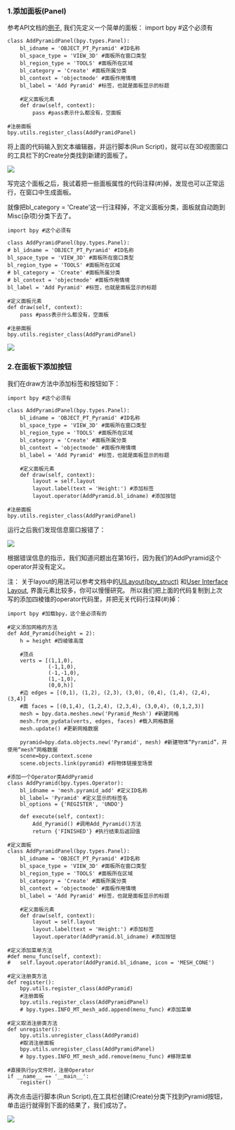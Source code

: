 ### 1.添加面板(Panel)

参考API文档的[例子](https://link.jianshu.com/?t=http://www.blender.org/api/blender_python_api_2_76b_release/bpy.types.Panel.html?highlight=panel#bpy.types.Panel),
我们先定义一个简单的面板：
    import bpy #这个必须有 
    
    class AddPyramidPanel(bpy.types.Panel): 
        bl_idname = 'OBJECT_PT_Pyramid' #ID名称 
        bl_space_type = 'VIEW_3D' #面板所在窗口类型 
        bl_region_type = 'TOOLS' #面板所在区域 
        bl_category = 'Create' #面板所属分类 
        bl_context = 'objectmode' #面板作用情境 
        bl_label = 'Add Pyramid' #标签，也就是面板显示的标题 
        
        #定义面板元素         
        def draw(self, context): 
            pass #pass表示什么都没有，空面板 
    
    #注册面板 
    bpy.utils.register_class(AddPyramidPanel)

将上面的代码输入到文本编辑器，并运行脚本(Run Script)，就可以在3D视图窗口的工具栏下的Create分类找到新建的面板了。

![](https://upload-images.jianshu.io/upload_images/1241054-77c6d7ee8ad547bd.png?imageMogr2/auto-orient/strip%7CimageView2/2/w/165)

写完这个面板之后，我试着把一些面板属性的代码注释(#)掉，发现也可以正常运行，在窗口中生成面板。

就像把bl_category = 'Create'这一行注释掉，不定义面板分类，面板就自动跑到Misc(杂项)分类下去了。

    import bpy #这个必须有 
    
    class AddPyramidPanel(bpy.types.Panel): 
    # bl_idname = 'OBJECT_PT_Pyramid' #ID名称 
    bl_space_type = 'VIEW_3D' #面板所在窗口类型 
    bl_region_type = 'TOOLS' #面板所在区域 
    # bl_category = 'Create' #面板所属分类 
    # bl_context = 'objectmode' #面板作用情境 
    bl_label = 'Add Pyramid' #标签，也就是面板显示的标题 
    
    #定义面板元素 
    def draw(self, context): 
        pass #pass表示什么都没有，空面板 
    
    #注册面板 
    bpy.utils.register_class(AddPyramidPanel)

![](https://upload-images.jianshu.io/upload_images/1241054-3d6efb4e6e96e5c6.png?imageMogr2/auto-orient/strip%7CimageView2/2/w/170)

### 2.在面板下添加按钮

我们在draw方法中添加标签和按钮如下：

    import bpy #这个必须有 
    
    class AddPyramidPanel(bpy.types.Panel): 
        bl_idname = 'OBJECT_PT_Pyramid' #ID名称 
        bl_space_type = 'VIEW_3D' #面板所在窗口类型 
        bl_region_type = 'TOOLS' #面板所在区域 
        bl_category = 'Create' #面板所属分类 
        bl_context = 'objectmode' #面板作用情境 
        bl_label = 'Add Pyramid' #标签，也就是面板显示的标题 
        
        #定义面板元素 
        def draw(self, context): 
            layout = self.layout 
            layout.label(text = 'Height:') #添加标签 
            layout.operator(AddPyramid.bl_idname) #添加按钮 

    #注册面板 
    bpy.utils.register_class(AddPyramidPanel)

运行之后我们发现信息窗口报错了：

![](https://upload-images.jianshu.io/upload_images/1241054-d74a945806622a1e.png?imageMogr2/auto-orient/strip%7CimageView2/2/w/548)

根据错误信息的指示，我们知道问题出在第16行，因为我们的AddPyramid这个operator并没有定义。

注： 关于layout的用法可以参考文档中的[UILayout(bpy_struct)](https://link.jianshu.com/?t=http://www.blender.org/api/blender_python_api_2_76b_release/bpy.types.UILayout.html?highlight=layout.operator#bpy.types.UILayout.operator)
和[User Interface Layout](https://link.jianshu.com/?t=http://www.blender.org/api/blender_python_api_2_76b_release/info_best_practice.html?highlight=layout#user-interface-layout),
界面元素比较多，你可以慢慢研究。
所以我们把上面的代码复制到上次写的添加四棱锥的operator代码里，并把无关代码行注释(#)掉：

    import bpy #加载bpy，这个是必须有的 
    
    #定义添加网格的方法 
    def Add_Pyramid(height = 2): 
        h = height #四棱锥高度 
        
        #顶点 
        verts = [(1,1,0), 
                 (-1,1,0), 
                 (-1,-1,0), 
                 (1,-1,0), 
                 (0,0,h)] 
        #边 edges = [(0,1), (1,2), (2,3), (3,0), (0,4), (1,4), (2,4), (3,4)] 
        #面 faces = [(0,1,4), (1,2,4), (2,3,4), (3,0,4), (0,1,2,3)] 
        mesh = bpy.data.meshes.new('Pyramid_Mesh') #新建网格 
        mesh.from_pydata(verts, edges, faces) #载入网格数据 
        mesh.update() #更新网格数据 
        
        pyramid=bpy.data.objects.new('Pyramid', mesh) #新建物体“Pyramid”，并使用“mesh”网格数据 
        scene=bpy.context.scene 
        scene.objects.link(pyramid) #将物体链接至场景 

    #添加一个Operator类AddPyramid 
    class AddPyramid(bpy.types.Operator): 
        bl_idname = 'mesh.pyramid_add' #定义ID名称 
        bl_label= 'Pyramid' #定义显示的标签名 
        bl_options = {'REGISTER', 'UNDO'} 
        
        def execute(self, context): 
            Add_Pyramid() #调用Add_Pyramid()方法 
            return {'FINISHED'} #执行结束后返回值 

    #定义面板 
    class AddPyramidPanel(bpy.types.Panel): 
        bl_idname = 'OBJECT_PT_Pyramid' #ID名称 
        bl_space_type = 'VIEW_3D' #面板所在窗口类型 
        bl_region_type = 'TOOLS' #面板所在区域 
        bl_category = 'Create' #面板所属分类 
        bl_context = 'objectmode' #面板作用情境 
        bl_label = 'Add Pyramid' #标签，也就是面板显示的标题 
        
        #定义面板元素 
        def draw(self, context): 
            layout = self.layout 
            layout.label(text = 'Height:') #添加标签 
            layout.operator(AddPyramid.bl_idname) #添加按钮 

    #定义添加菜单方法 
    #def menu_func(self, context): 
    #   self.layout.operator(AddPyramid.bl_idname, icon = 'MESH_CONE') 
    
    #定义注册类方法 
    def register(): 
        bpy.utils.register_class(AddPyramid) 
        #注册面板 
        bpy.utils.register_class(AddPyramidPanel) 
        # bpy.types.INFO_MT_mesh_add.append(menu_func) #添加菜单 

    #定义取消注册类方法 
    def unregister(): 
        bpy.utils.unregister_class(AddPyramid)         
        #取消注册面板 
        bpy.utils.unregister_class(AddPyramidPanel) 
        # bpy.types.INFO_MT_mesh_add.remove(menu_func) #移除菜单 
        
    #直接执行py文件时，注册Operator 
    if __name__ == '__main__': 
        register()

再次点击运行脚本(Run Script),在工具栏创建(Create)分类下找到Pyramid按钮，单击运行就得到下面的结果了，我们成功了。

![](https://upload-images.jianshu.io/upload_images/1241054-a74351ac21239cfc.png?imageMogr2/auto-orient/strip%7CimageView2/2/w/700)
